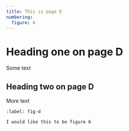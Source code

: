 ```yaml
---
title: This is page D
numbering:
  figure: 6
---
```


# Heading one on page D

Some text

## Heading two on page D

More text

```{figure} image.png
:label: fig-d

I would like this to be figure 6
```